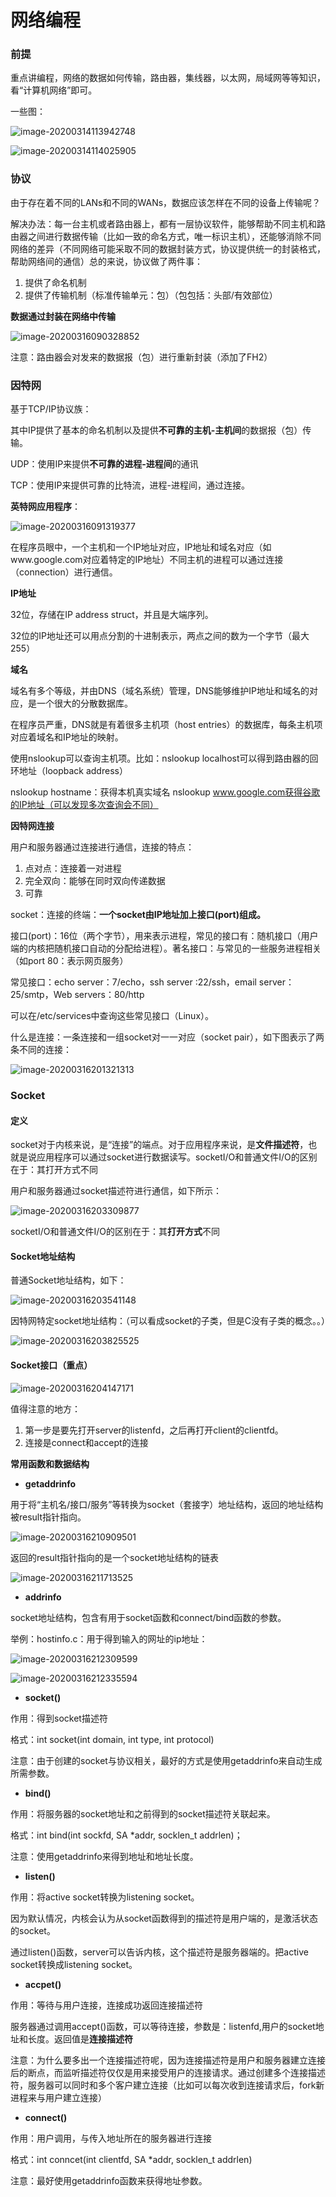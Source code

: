 # 网络编程

### 前提

重点讲编程，网络的数据如何传输，路由器，集线器，以太网，局域网等等知识，看“计算机网络”即可。

一些图：

![image-20200314113942748](网络编程.assets/image-20200314113942748.png)

![image-20200314114025905](网络编程.assets/image-20200314114025905.png)

### 协议

由于存在着不同的LANs和不同的WANs，数据应该怎样在不同的设备上传输呢？

解决办法：每一台主机或者路由器上，都有一层协议软件，能够帮助不同主机和路由器之间进行数据传输（比如一致的命名方式，唯一标识主机），还能够消除不同网络的差异（不同网络可能采取不同的数据封装方式，协议提供统一的封装格式，帮助网络间的通信）总的来说，协议做了两件事：

1. 提供了命名机制
2. 提供了传输机制（标准传输单元：包）（包包括：头部/有效部位）

**数据通过封装在网络中传输**

![image-20200316090328852](网络编程.assets/image-20200316090328852.png)

注意：路由器会对发来的数据报（包）进行重新封装（添加了FH2）

### 因特网

基于TCP/IP协议族：

其中IP提供了基本的命名机制以及提供**不可靠的主机-主机间**的数据报（包）传输。

UDP：使用IP来提供**不可靠的进程-进程间**的通讯

TCP：使用IP来提供可靠的比特流，进程-进程间，通过连接。

**英特网应用程序**：

![image-20200316091319377](网络编程.assets/image-20200316091319377.png)

在程序员眼中，一个主机和一个IP地址对应，IP地址和域名对应（如www.google.com对应着特定的IP地址）不同主机的进程可以通过连接（connection）进行通信。

**IP地址**

32位，存储在IP address struct，并且是大端序列。

32位的IP地址还可以用点分割的十进制表示，两点之间的数为一个字节（最大255）

**域名**

域名有多个等级，并由DNS（域名系统）管理，DNS能够维护IP地址和域名的对应，是一个很大的分散数据库。

在程序员严重，DNS就是有着很多主机项（host entries）的数据库，每条主机项对应着域名和IP地址的映射。

使用nslookup可以查询主机项。比如：nslookup localhost可以得到路由器的回环地址（loopback address）

nslookup hostname：获得本机真实域名 nslookup www.google.com获得谷歌的IP地址（可以发现多次查询会不同）

**因特网连接**

用户和服务器通过连接进行通信，连接的特点：

1. 点对点：连接着一对进程
2. 完全双向：能够在同时双向传递数据
3. 可靠

socket：连接的终端：**一个socket由IP地址加上接口(port)组成。**

接口(port)：16位（两个字节），用来表示进程，常见的接口有：随机接口（用户端的内核把随机接口自动的分配给进程）。著名接口：与常见的一些服务进程相关（如port 80：表示网页服务）

常见接口：echo server：7/echo，ssh server :22/ssh，email server：25/smtp，Web servers：80/http

可以在/etc/services中查询这些常见接口（Linux）。

什么是连接：一条连接和一组socket对一一对应（socket pair），如下图表示了两条不同的连接：

![image-20200316201321313](网络编程.assets/image-20200316201321313.png)

### Socket

#### 定义

socket对于内核来说，是“连接”的端点。对于应用程序来说，是**文件描述符**，也就是说应用程序可以通过socket进行数据读写。socketI/O和普通文件I/O的区别在于：其打开方式不同

用户和服务器通过socket描述符进行通信，如下所示：

![image-20200316203309877](网络编程.assets/image-20200316203309877.png)

socketI/O和普通文件I/O的区别在于：其**打开方式**不同

#### Socket地址结构

普通Socket地址结构，如下：

![image-20200316203541148](网络编程.assets/image-20200316203541148.png)

因特网特定socket地址结构：（可以看成socket的子类，但是C没有子类的概念。。）

![image-20200316203825525](网络编程.assets/image-20200316203825525.png)

#### Socket接口（重点）

![image-20200316204147171](网络编程.assets/image-20200316204147171.png)

值得注意的地方：

1. 第一步是要先打开server的listenfd，之后再打开client的clientfd。
2. 连接是connect和accept的连接

**常用函数和数据结构**

* **getaddrinfo**

用于将“主机名/接口/服务”等转换为socket（套接字）地址结构，返回的地址结构被result指针指向。

![image-20200316210909501](网络编程.assets/image-20200316210909501.png)

返回的result指针指向的是一个socket地址结构的链表

![image-20200316211713525](网络编程.assets/image-20200316211713525.png)

* **addrinfo**

socket地址结构，包含有用于socket函数和connect/bind函数的参数。

举例：hostinfo.c：用于得到输入的网址的ip地址：

![image-20200316212309599](网络编程.assets/image-20200316212309599.png)

![image-20200316212335594](网络编程.assets/image-20200316212335594.png)

* **socket()**

作用：得到socket描述符

格式：int socket(int domain, int type, int protocol)

注意：由于创建的socket与协议相关，最好的方式是使用getaddrinfo来自动生成所需参数。

* **bind()**

作用：将服务器的socket地址和之前得到的socket描述符关联起来。

格式：int bind(int sockfd, SA *addr, socklen_t addrlen)；

注意：使用getaddrinfo来得到地址和地址长度。

* **listen()**

作用：将active socket转换为listening socket。

因为默认情况，内核会认为从socket函数得到的描述符是用户端的，是激活状态的socket。

通过listen()函数，server可以告诉内核，这个描述符是服务器端的。把active socket转换成listening socket。

* **accpet()**

作用：等待与用户连接，连接成功返回连接描述符

服务器通过调用accept()函数，可以等待连接，参数是：listenfd,用户的socket地址和长度。返回值是**连接描述符**

注意：为什么要多出一个连接描述符呢，因为连接描述符是用户和服务器建立连接后的断点，而监听描述符仅仅是用来接受用户的连接请求。通过创建多个连接描述符，服务器可以同时和多个客户建立连接（比如可以每次收到连接请求后，fork新进程来与用户建立连接）

* **connect()**

作用：用户调用，与传入地址所在的服务器进行连接

格式：int conncet(int clientfd, SA *addr, socklen_t addrlen)

注意：最好使用getaddrinfo函数来获得地址参数。